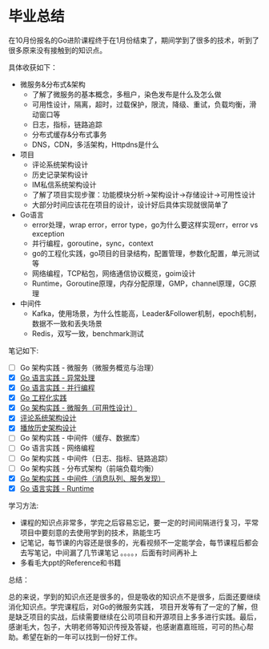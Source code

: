 # 毕业总结

在10月份报名的Go进阶课程终于在1月份结束了，期间学到了很多的技术，听到了很多原来没有接触到的知识点。

具体收获如下：

- 微服务&分布式&架构
  - 了解了微服务的基本概念，多租户，染色发布是什么及怎么做
  - 可用性设计，隔离，超时，过载保护，限流，降级、重试，负载均衡，滑动窗口等
  - 日志，指标，链路追踪
  - 分布式缓存&分布式事务
  - DNS，CDN，多活架构，Httpdns是什么
- 项目
  - 评论系统架构设计
  - 历史记录架构设计
  - IM私信系统架构设计
  - 了解了项目实现步骤：功能模块分析->架构设计->存储设计->可用性设计
  - 大部分时间应该花在项目的设计，设计好后具体实现就很简单了
- Go语言
  - error处理，wrap error，error type，go为什么要这样实现err，error vs exception
  - 并行编程，goroutine，sync，context
  - go的工程化实践，go项目的目录结构，配置管理，参数化配置，单元测试等
  - 网络编程，TCP粘包，网络通信协议概览，goim设计
  - Runtime，Goroutine原理，内存分配原理，GMP，channel原理，GC原理
- 中间件
  - Kafka，使用场景，为什么性能高，Leader&Follower机制，epoch机制，数据不一致和丢失场景
  - Redis，双写一致，benchmark测试

笔记如下: 

- [ ] Go 架构实践 - 微服务（微服务概览与治理）
- [x] [Go 语言实践 - 异常处理](https://www.yuque.com/docs/share/30ffe23c-cfbc-4348-b396-e2159124c067?#)
- [x] [Go 语言实践 - 并行编程](https://www.yuque.com/docs/share/f7583c5f-bb39-41a5-8e34-4111dcc44011?#)
- [x] [Go 工程化实践](https://www.yuque.com/docs/share/268542be-9b7a-442c-95e6-3d8d535cd979?#)
- [x] [Go 架构实践 - 微服务（可用性设计）](https://www.yuque.com/docs/share/1dad9950-e5e4-4859-8069-3b33086c1808?#)
- [x] [评论系统架构设计](https://www.yuque.com/docs/share/100d3855-bf24-408f-8f68-4e89dfe6fc68?#)
- [x] [播放历史架构设计](https://www.yuque.com/docs/share/563881ba-ad08-4068-9fb4-8e8fba0b52b7?#)
- [ ] Go 架构实践 - 中间件（缓存、数据库）
- [ ] Go 语言实践 - 网络编程
- [ ] Go 架构实践 - 中间件（日志、指标、链路追踪）
- [ ] Go 架构实践 - 分布式架构（前端负载均衡）
- [x] [Go 架构实践 - 中间件（消息队列、服务发现）](https://www.yuque.com/docs/share/6c829412-1992-47d9-bfa8-aca819afb75e?#)
- [x] [Go 语言实践 - Runtime](https://www.yuque.com/docs/share/4345aba9-72d8-492f-9cc2-7373f1c509b1?#)

学习方法:

- 课程的知识点非常多，学完之后容易忘记，要一定的时间间隔进行复习，平常项目中要刻意的去使用学到的技术，熟能生巧
- 记笔记，每节课的内容还是很多的，光看视频不一定能学会，每节课程后都会去写笔记，中间漏了几节课笔记 。。。。，后面有时间再补上
- 多看毛大ppt的Reference和书籍

总结：

总的来说，学到的知识点还是很多的，但是吸收的知识点不是很多，后面还要继续消化知识点。学完课程后，对Go的微服务实践，
项目开发等有了一定的了解，但是缺乏项目的实战，后续需要继续在公司项目和开源项目上多多进行实践。最后，
感谢毛大，包子，大明老师等知识传授及答疑，也感谢嘉嘉班班，可可的热心帮助。希望在新的一年可以找到一份好工作。